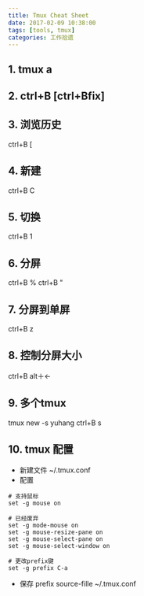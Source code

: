 ```yaml
---
title: Tmux Cheat Sheet
date: 2017-02-09 10:38:00
tags: [tools, tmux]
categories: 工作拾遗
---
```


## 1. tmux a

## 2. ctrl+B [ctrl+Bfix]

## 3. 浏览历史

ctrl+B [

<!-- more -->

## 4. 新建
ctrl+B C

## 5. 切换
ctrl+B 1


## 6. 分屏
ctrl+B %
ctrl+B "

## 7. 分屏到单屏
ctrl+B z

## 8. 控制分屏大小
ctrl+B alt＋<-

## 9. 多个tmux

tmux new -s yuhang
ctrl+B s

## 10. tmux 配置
- 新建文件 ~/.tmux.conf
- 配置
```
# 支持鼠标
set -g mouse on

# 已经废弃
set -g mode-mouse on
set -g mouse-resize-pane on
set -g mouse-select-pane on
set -g mouse-select-window on

# 更改prefix键
set -g prefix C-a
```
- 保存
prefix
source-fille ~/.tmux.conf
